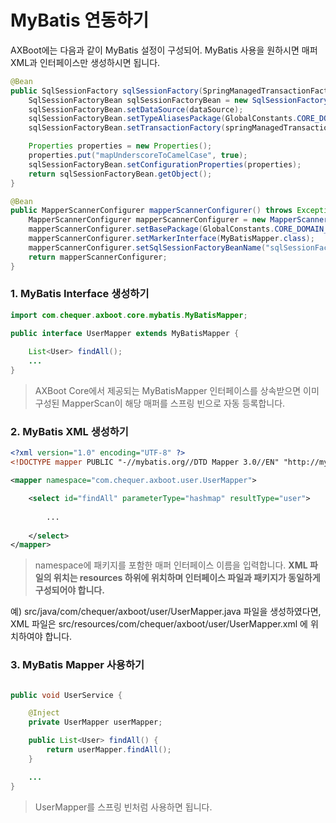 # MyBatis 연동하기

AXBoot에는 다음과 같이 MyBatis 설정이 구성되어. MyBatis 사용을 원하시면 매퍼 XML과 인터페이스만 생성하시면 됩니다.

```java
@Bean
public SqlSessionFactory sqlSessionFactory(SpringManagedTransactionFactory springManagedTransactionFactory, DataSource dataSource) throws Exception {
    SqlSessionFactoryBean sqlSessionFactoryBean = new SqlSessionFactoryBean();
    sqlSessionFactoryBean.setDataSource(dataSource);
    sqlSessionFactoryBean.setTypeAliasesPackage(GlobalConstants.CORE_DOMAIN_PACKAGE);
    sqlSessionFactoryBean.setTransactionFactory(springManagedTransactionFactory);

    Properties properties = new Properties();
    properties.put("mapUnderscoreToCamelCase", true);
    sqlSessionFactoryBean.setConfigurationProperties(properties);
    return sqlSessionFactoryBean.getObject();
}

@Bean
public MapperScannerConfigurer mapperScannerConfigurer() throws Exception {
    MapperScannerConfigurer mapperScannerConfigurer = new MapperScannerConfigurer();
    mapperScannerConfigurer.setBasePackage(GlobalConstants.CORE_DOMAIN_PACKAGE);
    mapperScannerConfigurer.setMarkerInterface(MyBatisMapper.class);
    mapperScannerConfigurer.setSqlSessionFactoryBeanName("sqlSessionFactory");
    return mapperScannerConfigurer;
}
```

### 1. MyBatis Interface 생성하기
```java
import com.chequer.axboot.core.mybatis.MyBatisMapper;

public interface UserMapper extends MyBatisMapper {
    
    List<User> findAll();
    ...
}
```
>AXBoot Core에서 제공되는 MyBatisMapper 인터페이스를 상속받으면 이미 구성된 MapperScan이 해당 매퍼를 스프링 빈으로 자동 등록합니다. 

### 2. MyBatis XML 생성하기
```xml
<?xml version="1.0" encoding="UTF-8" ?>
<!DOCTYPE mapper PUBLIC "-//mybatis.org//DTD Mapper 3.0//EN" "http://mybatis.org/dtd/mybatis-3-mapper.dtd">

<mapper namespace="com.chequer.axboot.user.UserMapper">

    <select id="findAll" parameterType="hashmap" resultType="user">
        
		...
		
    </select>
</mapper>
```
>namespace에 패키지를 포함한 매퍼 인터페이스 이름을 입력합니다. **XML 파일의 위치는 resources 하위에 위치하며 인터페이스 파일과 패키지가 동일하게 구성되어야 합니다.**

예) src/java/com/chequer/axboot/user/UserMapper.java 파일을 생성하였다면, XML 파일은 src/resources/com/chequer/axboot/user/UserMapper.xml 에 위치하여야 합니다.

### 3. MyBatis Mapper 사용하기
```java

public void UserService {

    @Inject
    private UserMapper userMapper;

    public List<User> findAll() {
        return userMapper.findAll();
    }

    ...
}
```
>UserMapper를 스프링 빈처럼 사용하면 됩니다.